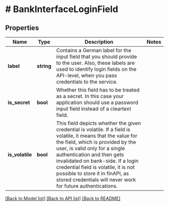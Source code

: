 # # BankInterfaceLoginField

## Properties

Name | Type | Description | Notes
------------ | ------------- | ------------- | -------------
**label** | **string** | Contains a German label for the input field that you should provide to the user. Also, these labels are used to identify login fields on the API-level, when you pass credentials to the service. |
**is_secret** | **bool** | Whether this field has to be treated as a secret. In this case your application should use a password input field instead of a cleartext field. |
**is_volatile** | **bool** | This field depicts whether the given credential is volatile. If a field is volatile, it means that the value for the field, which is provided by the user, is valid only for a single authentication and then gets invalidated on bank-side. If a login credential field is volatile, it is not possible to store it in finAPI, as stored credentials will never work for future authentications. |

[[Back to Model list]](../../README.md#models) [[Back to API list]](../../README.md#endpoints) [[Back to README]](../../README.md)
